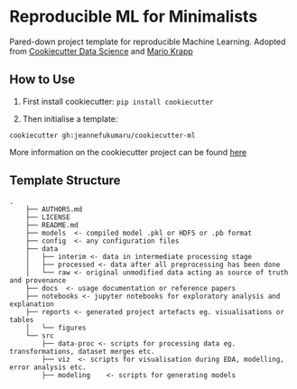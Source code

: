 Reproducible ML for Minimalists
====================

Pared-down project template for reproducible Machine Learning. Adopted from [Cookiecutter Data Science](https://cookiecutter.readthedocs.io/en/latest/readme.html) and [Mario Krapp](https://blog.mariokrapp.com/Cookiecutter_for_a_more_transparent_and_reproducible_science.html)   

How to Use
-----
1. First install cookiecutter:
`pip install cookiecutter`

2. Then initialise a template:

`cookiecutter gh:jeannefukumaru/cookiecutter-ml`

More information on the cookiecutter project can be found [here](https://cookiecutter.readthedocs.io/en/latest/readme.html)

Template Structure 
-----------------

```
.
    ├── AUTHORS.md
    ├── LICENSE
    ├── README.md
    ├── models  <- compiled model .pkl or HDFS or .pb format
    ├── config  <- any configuration files
    ├── data
    │   ├── interim <- data in intermediate processing stage
    │   ├── processed <- data after all preprocessing has been done
    │   └── raw <- original unmodified data acting as source of truth and provenance
    ├── docs  <- usage documentation or reference papers
    ├── notebooks <- jupyter notebooks for exploratory analysis and explanation 
    ├── reports <- generated project artefacts eg. visualisations or tables
    │   └── figures
    └── src
        ├── data-proc <- scripts for processing data eg. transformations, dataset merges etc. 
        ├── viz  <- scripts for visualisation during EDA, modelling, error analysis etc. 
        ├── modeling    <- scripts for generating models
```

